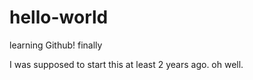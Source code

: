 # hello-world

learning Github! finally

I was supposed to start this at least 2 years ago. oh well.
